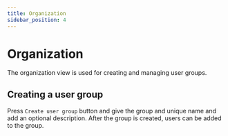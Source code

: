 ```yaml
---
title: Organization
sidebar_position: 4
---
```


# Organization

The organization view is used for creating and managing user groups.

## Creating a user group

Press `Create user group` button and give the group and unique name and add an optional description. After the group is created, users can be added to the group.
